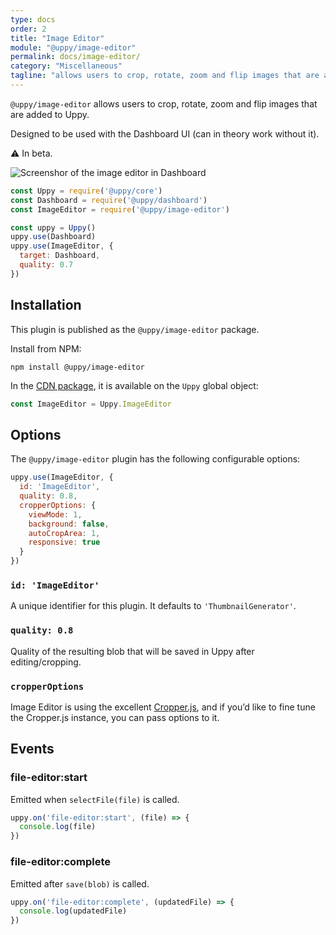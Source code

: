 ```yaml
---
type: docs
order: 2
title: "Image Editor"
module: "@uppy/image-editor"
permalink: docs/image-editor/
category: "Miscellaneous"
tagline: "allows users to crop, rotate, zoom and flip images that are added to Uppy"
---
```


`@uppy/image-editor` allows users to crop, rotate, zoom and flip images that are added to Uppy.

Designed to be used with the Dashboard UI (can in theory work without it).

⚠ In beta.

![Screenshor of the image editor in Dashboard](https://user-images.githubusercontent.com/1199054/87208710-654db400-c307-11ea-9471-6e3c6582d2a5.png)

```js
const Uppy = require('@uppy/core')
const Dashboard = require('@uppy/dashboard')
const ImageEditor = require('@uppy/image-editor')

const uppy = Uppy()
uppy.use(Dashboard)
uppy.use(ImageEditor, { 
  target: Dashboard,
  quality: 0.7
})
```

## Installation

This plugin is published as the `@uppy/image-editor` package.

Install from NPM:

```shell
npm install @uppy/image-editor
```

In the [CDN package](/docs/#With-a-script-tag), it is available on the `Uppy` global object:

```js
const ImageEditor = Uppy.ImageEditor
```

## Options

The `@uppy/image-editor` plugin has the following configurable options:

```js
uppy.use(ImageEditor, {
  id: 'ImageEditor',
  quality: 0.8,
  cropperOptions: { 
    viewMode: 1,
    background: false,
    autoCropArea: 1,
    responsive: true
  }
})
```

### `id: 'ImageEditor'`

A unique identifier for this plugin. It defaults to `'ThumbnailGenerator'`.

### `quality: 0.8`

Quality of the resulting blob that will be saved in Uppy after editing/cropping.

### `cropperOptions`

Image Editor is using the excellent [Cropper.js](https://fengyuanchen.github.io/cropperjs/), and if you’d like to fine tune the Cropper.js instance, you can pass options to it.

## Events

### file-editor:start

Emitted when `selectFile(file)` is called.

```js
uppy.on('file-editor:start', (file) => {
  console.log(file)
})
```

### file-editor:complete

Emitted after `save(blob)` is called.

```js
uppy.on('file-editor:complete', (updatedFile) => {
  console.log(updatedFile)
})
```
